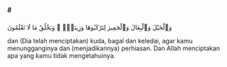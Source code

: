 ##### 8

<span class="ayah">وَٱلْخَيْلَ وَٱلْبِغَالَ وَٱلْحَمِيرَ لِتَرْكَبُوهَا وَزِينَةًۭ ۚ وَيَخْلُقُ مَا لَا تَعْلَمُونَ</span>

<span class="ayah_translation">dan (Dia telah menciptakan) kuda, bagal dan keledai, agar kamu menungganginya dan (menjadikannya) perhiasan. Dan Allah menciptakan apa yang kamu tidak mengetahuinya.</span>

